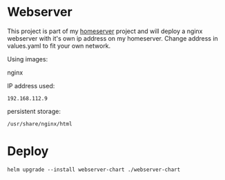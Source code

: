 # Webserver
This project is part of my [homeserver](https://github.com/ron-blom/homeserver) project and will deploy a nginx webserver with it's own ip address on my homeserver. Change address in values.yaml to fit your own network.

Using images: 

nginx

IP address used:
```
192.168.112.9
```

persistent storage:
```
/usr/share/nginx/html
```

# Deploy 

```
helm upgrade --install webserver-chart ./webserver-chart
```